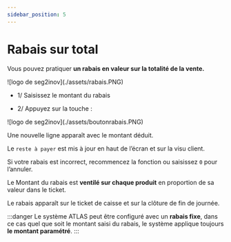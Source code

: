 ```yaml
---
sidebar_position: 5
---
```


# Rabais sur total

Vous pouvez pratiquer **un rabais en valeur sur la totalité de la vente.**

<div className="contenaireImg">
    ![logo de seg2inov](./assets/rabais.PNG)
</div>

- 1/ Saisissez le montant du rabais

- 2/ Appuyez sur la touche :


<div className="contenaireImg">
    ![logo de seg2inov](./assets/boutonrabais.PNG)
</div>

Une nouvelle ligne apparaît avec le montant déduit.


Le  ```reste à payer```  est mis à jour en haut de l’écran et sur la visu client.

Si votre rabais est incorrect, recommencez la fonction ou saisissez  ```0```  pour l’annuler. 

Le Montant du rabais est **ventilé sur chaque produit** en proportion de sa valeur dans le ticket.

Le rabais apparaît sur le ticket de caisse et sur la clôture de fin de journée.


:::danger
Le système ATLAS peut être configuré avec un **rabais fixe**, dans ce cas quel que soit le montant saisi du rabais, le système applique toujours **le montant paramétré**.
:::
